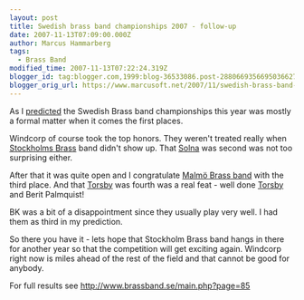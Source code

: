 ```yaml
---
layout: post
title: Swedish brass band championships 2007 - follow-up
date: 2007-11-13T07:09:00.000Z
author: Marcus Hammarberg
tags:
  - Brass Band
modified_time: 2007-11-13T07:22:24.319Z
blogger_id: tag:blogger.com,1999:blog-36533086.post-2880669356695036627
blogger_orig_url: https://www.marcusoft.net/2007/11/swedish-brass-band-championships-2007.html
---
```


As I [predicted](https://www.marcusoft.net/2007/10/swedish-brass-band-championships-2007.html)
the Swedish Brass band championships this year was mostly a formal
matter when it comes the first places.

Windcorp of course took the top honors. They weren't treated really when
[Stockholms Brass](http://www.stockholmbrass.se/) band didn't show up.
That [Solna](http://www.solnabrass.com/) was second was not too
surprising either.

After that it was quite open and I congratulate [Malmö Brass
band](http://www.malmobrassband.com/) with the third place. And that
[Torsby](http://www.torsbybrass.se/) was fourth was a real feat - well
done [Torsby](http://www.torsbybrass.se/) and Berit Palmquist!

BK was a bit of a disappointment since they usually play very well. I
had them as third in my prediction.

So there you have it - lets hope that Stockholm Brass band hangs in
there for another year so that the competition will get exciting again.
Windcorp right now is miles ahead of the rest of the field and that
cannot be good for anybody.

For full results see <http://www.brassband.se/main.php?page=85>
